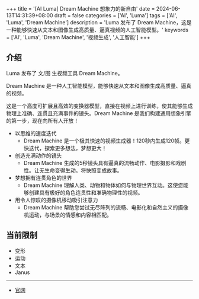 +++
title = '[AI Luma] Dream Machine 想象力的新自由'
date = 2024-06-13T14:31:39+08:00
draft = false
categories = ['AI', 'Luma']
tags = ['AI', 'Luma', 'Dream Machine']
description = 'Luma 发布了 Dream Machine，这是一种能够快速从文本和图像生成高质量、逼真视频的人工智能模型。'
keywords = ['AI', 'Luma', 'Dream Machine', '视频生成', '人工智能']
+++

## 介绍

Luma 发布了 文/图 生视频工具 Dream Machine。

Dream Machine 是一种人工智能模型，能够快速从文本和图像生成高质量、逼真的视频。

这是一个高度可扩展且高效的变换器模型，直接在视频上进行训练，使其能够生成物理上准确、连贯且充满事件的镜头。Dream Machine 是我们构建通用想象引擎的第一步，现在向所有人开放！

- 以思维的速度迭代
    - Dream Machine 是一个极其快速的视频生成器！120秒内生成120帧。更快迭代，探索更多想法，梦想更大！
- 创造充满动作的镜头
    - Dream Machine 生成的5秒镜头具有逼真的流畅动作、电影摄影和戏剧性。让无生命变得生动。将快照变成故事。
- 梦想拥有连贯角色的世界
    - Dream Machine 理解人类、动物和物体如何与物理世界互动。这使您能够创建具有极好的角色连贯性和准确物理性的视频。
- 用令人惊叹的摄像机移动吸引注意力
    - Dream Machine 帮助您尝试无尽阵列的流畅、电影化和自然主义的摄像机运动，与场景的情感和内容相匹配。

## 当前限制

- 变形
- 运动
- 文本
- Janus

---

- [官网](https://lumalabs.ai/)
<!-- - [AI 博客 - 从零开始学AI](...) -->
<!-- - [AI Blog - Learn AI from scratch](...) -->
<!-- - [公众号 - 从零开始学AI](...) -->
<!-- - [CSDN - 从零开始学AI](...) -->
<!-- - [掘金 - 从零开始学AI](...) -->
<!-- - [知乎 - 从零开始学AI](...) -->
<!-- - [阿里云 - 从零开始学AI](...) -->
<!-- - [腾讯云 - 从零开始学AI](...) -->
